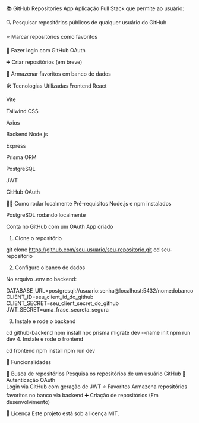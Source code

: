 📚 GitHub Repositories App
Aplicação Full Stack que permite ao usuário:

🔍 Pesquisar repositórios públicos de qualquer usuário do GitHub

⭐ Marcar repositórios como favoritos

🔐 Fazer login com GitHub OAuth

➕ Criar repositórios (em breve)

💾 Armazenar favoritos em banco de dados

🛠 Tecnologias Utilizadas
Frontend
React

Vite

Tailwind CSS

Axios

Backend
Node.js

Express

Prisma ORM

PostgreSQL

JWT

GitHub OAuth

🧑‍💻 Como rodar localmente
Pré-requisitos
Node.js e npm instalados

PostgreSQL rodando localmente

Conta no GitHub com um OAuth App criado

1. Clone o repositório

git clone https://github.com/seu-usuario/seu-repositorio.git
cd seu-repositorio

2. Configure o banco de dados

No arquivo .env no backend:

DATABASE_URL=postgresql://usuario:senha@localhost:5432/nomedobanco
CLIENT_ID=seu_client_id_do_github
CLIENT_SECRET=seu_client_secret_do_github
JWT_SECRET=uma_frase_secreta_segura

3. Instale e rode o backend

cd github-backend
npm install
npx prisma migrate dev --name init
npm run dev
4. Instale e rode o frontend

cd frontend
npm install
npm run dev

🚀 Funcionalidades

🔎 Busca de repositórios	
Pesquisa os repositórios de um usuário GitHub
🔐 Autenticação OAuth	
Login via GitHub com geração de JWT
⭐ Favoritos	
Armazena repositórios favoritos no banco via backend
➕ Criação de repositórios	(Em desenvolvimento)

📄 Licença
Este projeto está sob a licença MIT.